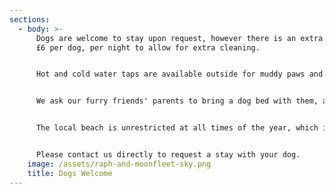 ```yaml
---
sections:
  - body: >-
      Dogs are welcome to stay upon request, however there is an extra charge of
      £6 per dog, per night to allow for extra cleaning.


      Hot and cold water taps are available outside for muddy paws and we have a list of local dog friendly places to eat. 


      We ask our furry friends' parents to bring a dog bed with them, as we don't allow dogs on the furniture. 


      The local beach is unrestricted at all times of the year, which is perfect for a trip to the sea for a paddle!


      Please contact us directly to request a stay with your dog.
    image: /assets/raph-and-moonfleet-sky.png
    title: Dogs Welcome
---
```

